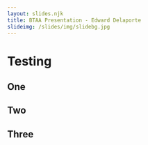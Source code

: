 ```yaml
---
layout: slides.njk
title: BTAA Presentation - Edward Delaporte
slideimg: /slides/img/slidebg.jpg
---
```


# Testing

## One

## Two

## Three
